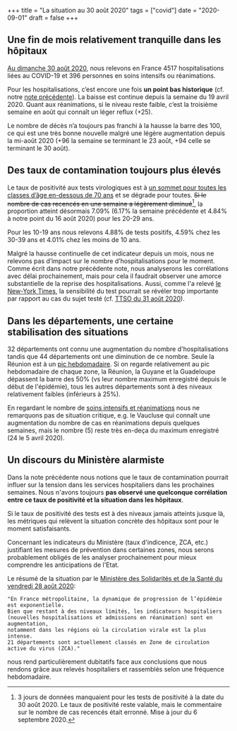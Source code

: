 +++
title = "La situation au 30 août 2020"
tags = ["covid"]
date = "2020-09-01"
draft = false
+++


## Une fin de mois relativement tranquille dans les hôpitaux

<a href="../h1basic/" target="_blank">Au dimanche 30 août 2020</a>, nous relevons en France 4517 hospitalisations liées au COVID-19 et 396 personnes en soins intensifs ou réanimations.

Pour les hospitalisations, c’est encore une fois **un point bas historique** (cf. notre <a href="../situation20200816/" target="_blank">note précédente</a>). La baisse est continue depuis la semaine du 19 avril 2020. Quant aux réanimations, si le niveau reste faible, c’est la troisième semaine en août qui connaît un léger reflux (+25).

Le nombre de décès n’a toujours pas franchi à la hausse la barre des 100, ce qui est une très bonne nouvelle malgré une légère augmentation depuis la mi-août 2020 (+96 la semaine se terminant le 23 août, +94 celle se terminant le 30 août).


## Des taux de contamination toujours plus élevés

Le taux de positivité aux tests virologiques est à <a href="../sp13/" target="_blank">un sommet pour toutes les classes d’âge en-dessous de 70 ans</a> et se dégrade pour toutes.
~~Si le nombre de cas recencés en une semaine a légèrement diminué~~[^1], la proportion atteint désormais 7.09% (6.17% la semaine précédente et 4.84% à notre point du 16 août 2020) pour les 20-29 ans.

Pour les 10-19 ans nous relevons 4.88% de tests positifs, 4.59% chez les 30-39 ans et 4.01% chez les moins de 10 ans.

Malgré la hausse continuelle de cet indicateur depuis un mois, nous ne relevons pas d’impact sur le nombre d’hospitalisations pour le moment. Comme écrit dans notre précédente note, nous analyserons les corrélations avec délai prochainement, mais pour cela il faudrait observer une amorce substantielle de la reprise des hospitalisations. Aussi, comme l'a relevé <a href="https://www.nytimes.com/2020/08/29/health/coronavirus-testing.html" target="_blank">le New-York Times</a>, la sensibilité du test pourrait se révéler trop importante par rapport au cas du sujet testé (cf. <a href="https://timetosignoff.fr/2020-08-31" target="_blank">TTSO du 31 août 2020</a>).


## Dans les départements, une certaine stabilisation des situations

32 départements ont connu une augmentation du nombre d'hospitalisations tandis que 44 départements ont une diminution de ce nombre. Seule la Réunion est à un <a href="../h1hosp2/" target="_blank">pic hebdomadaire</a>. Si on regarde relativement au pic hebdomadaire de chaque zone, la Réunion, la Guyane et la Guadeloupe dépassent la barre des 50% (vs leur nombre maximum enregistré depuis le début de l'épidémie), tous les autres départements sont à des niveaux relativement faibles (inférieurs à 25%).

En regardant le nombre de <a href="../h1rea2/" target="_blank">soins intensifs et réanimations</a> nous ne remarquons pas de situation critique, e.g. le Vaucluse qui connaît une augmentation du nombre de cas en réanimations depuis quelques semaines, mais le nombre (5) reste très en-deça du maximum enregistré (24 le 5 avril 2020).


## Un discours du Ministère alarmiste

Dans la note précédente nous notions que le taux de contamination pourrait influer sur la tension dans les services hospitaliers dans les prochaines semaines. Nous n'avons toujours **pas observé une quelconque corrélation entre ce taux de positivité et la situation dans les hôpitaux**.

Si le taux de positivité des tests est à des niveaux jamais atteints jusque là, les métriques qui relèvent la situation concrète des hôpitaux sont pour le moment satisfaisants.

Concernant les indicateurs du Ministère (taux d'indicence, ZCA, etc.) justifiant les mesures de prévention dans certaines zones, nous serons probablement obligés de les analyser prochainement pour mieux comprendre les anticipations de l'Etat.

Le résumé de la situation par le <a href="https://solidarites-sante.gouv.fr/actualites/presse/communiques-de-presse/article/point-de-situation-covid-19-communique-de-presse-du-28-aout-2020" target="_blank">Ministère des Solidarités et de la Santé du vendredi 28 août 2020</a>:
    
    "En France métropolitaine, la dynamique de progression de l’épidémie est exponentielle.
    Bien que restant à des niveaux limités, les indicateurs hospitaliers
    (nouvelles hospitalisations et admissions en réanimation) sont en augmentation,
    notamment dans les régions où la circulation virale est la plus intense.
    21 départements sont actuellement classés en Zone de circulation active du virus (ZCA)."

nous rend particulièrement dubitatifs face aux conclusions que nous rendons grâce aux relevés hospitaliers et rassemblés selon une fréquence hebdomadaire.


[^1]: 3 jours de données manquaient pour les tests de positivité à la date du 30 août 2020. Le taux de positivité reste valable, mais le commentaire sur le nombre de cas recencés était erronné. Mise à jour du 6 septembre 2020.